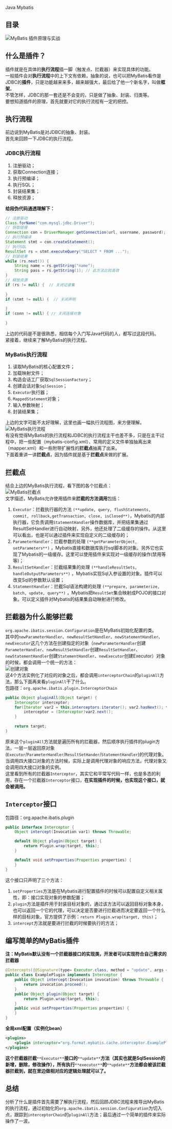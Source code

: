 Java Mybatis
<a name="QpZVR"></a>
## 目录
![MyBatis 插件原理与实战](https://cdn.nlark.com/yuque/0/2022/png/396745/1650850810152-a7aafc9c-066b-43cf-ba97-b18e795006ff.png#clientId=u23ed4c68-57e6-4&from=ui&id=uf3835554&originHeight=510&originWidth=789&originalType=binary&ratio=1&rotation=0&showTitle=true&size=1209713&status=done&style=shadow&taskId=ue97ae41b-40d2-4693-85f9-8bc9ffcd640&title=MyBatis%20%E6%8F%92%E4%BB%B6%E5%8E%9F%E7%90%86%E4%B8%8E%E5%AE%9E%E6%88%98 "MyBatis 插件原理与实战")
<a name="Sv0z3"></a>
## 什么是插件？
插件就是在具体的**执行流程**插一脚（触发点、拦截器）来实现具体的功能。<br />一般插件会对**执行流程**中的上下文有依赖，抽象的说，也可以把MyBatis看作是JDBC的**插件**，只是功能越来来多，越来越强大，最后给了他一个新名字，叫做**框架**。<br />不管怎样，JDBC的那一套还是不会变的，只是做了抽象、封装、归类等。<br />要想知道插件的原理，首先就要对它的执行流程有一定的把控。
<a name="EKmsq"></a>
## 执行流程
前边说到MyBatis是对JDBC的抽象、封装。<br />首先来回顾一下JDBC的执行流程。
<a name="eRdhW"></a>
### JDBC执行流程

1. 注册驱动；
2. 获取Connection连接；
3. 执行预编译；
4. 执行SQL；
5. 封装结果集；
6. 释放资源；

**给段伪代码通透理解下：**
```java
// 注册驱动
Class.forName("com.mysql.jdbc.Driver");
// 获取链接
Connection con = DriverManager.getConnection(url, username, password);
// 执行预编译
Statement stmt = con.createStatement();
// 执行SQL
ResultSet rs = stmt.executeQuery("SELECT * FROM ...");
// 封装结果
while (rs.next()) {
	String name = rs.getString("name");
	String pass = rs.getString(1); // 此方法比较高效
}
// 释放资源
if (rs != null) {  // 关闭记录集
	
}
if (stmt != null) {  // 关闭声明
	
}
if (conn != null) { // 关闭连接对象
	
}
```
上边的代码是不是很熟悉，相信每个入门写Java代码的人，都写过这段代码。<br />紧接着，继续来了解MyBatis的执行流程。
<a name="KYiEC"></a>
### MyBatis执行流程

1. 读取MyBatis的核心配置文件；
2. 加载映射文件；
3. 构造会话工厂获取`SqlSessionFactory`；
4. 创建会话对象`SqlSession`；
5. `Executor`执行器；
6. `MappedStatement`对象；
7. 输入参数映射；
8. 封装结果集；

上边的文字可能不太好理解，这里也画一幅执行流程图，来方便理解。<br />![MyBatis执行流程](https://cdn.nlark.com/yuque/0/2022/png/396745/1650852327588-efbcd8c1-0930-421d-baf0-4c25803d36ea.png#clientId=u23ed4c68-57e6-4&from=ui&id=hgEnD&originHeight=1437&originWidth=1786&originalType=binary&ratio=1&rotation=0&showTitle=true&size=7713451&status=done&style=shadow&taskId=u83488f1f-7a4d-4ca1-bc14-da6cd3a9cde&title=MyBatis%E6%89%A7%E8%A1%8C%E6%B5%81%E7%A8%8B "MyBatis执行流程")<br />有没有觉得MyBatis的执行流程和JDBC的执行流程主干也差不多，只是在主干过程中，把一些配置（mybatis-config.xml）、常用的定义文件单独抽离出来（mapper.xml）和一些附带扩展性的**拦截点**抽离了出来。<br />下面着重讲一讲**拦截点**，因为插件就是基于**拦截点**来做的扩展。
<a name="wqECW"></a>
## 拦截点
结合上边的MyBatis执行流程，看下图的各个拦截点：<br />![MyBatis拦截点](https://cdn.nlark.com/yuque/0/2022/png/396745/1650852327068-6b7532bb-8c10-4583-8c35-3c125feca4f4.png#clientId=u23ed4c68-57e6-4&from=ui&id=tBbsS&originHeight=1459&originWidth=1285&originalType=binary&ratio=1&rotation=0&showTitle=true&size=5635104&status=done&style=shadow&taskId=ua131cffa-810e-4dd9-89b7-1c7f6b1a61f&title=MyBatis%E6%8B%A6%E6%88%AA%E7%82%B9 "MyBatis拦截点")<br />文字描述，MyBatis允许使用插件来**拦截的方法调用**包括：

1. `Executor`：拦截执行器的方法 `(**update, query, flushStatements, commit, rollback,getTransaction, close, isClosed**)`，Mybatis的内部执行器，它负责调用`StatementHandler`操作数据库，并把结果集通过 ResultSetHandler进行自动映射，另外，他还处理了二级缓存的操作。从这里可以看出，也是可以通过插件来实现自定义的二级缓存的；
2. `ParameterHandler`：拦截参数的处理 `(**getParameterObject, setParameters**)` ，Mybatis直接和数据库执行sql脚本的对象。另外它也实现了Mybatis的一级缓存。这里可以使用插件来实现对一级缓存的操作(禁用等等)；
3. `ResultSetHandler`：拦截结果集的处理 `(**handleResultSets, handleOutputParameters**)` ，Mybatis实现Sql入参设置的对象。插件可以改变Sql的参数默认设置；
4. `StatementHandler`：拦截Sql语法构建的处理 `(**prepare, parameterize, batch, update, query**)` ，Mybatis把`ResultSet`集合映射成POJO的接口对象。可以定义插件对Mybatis的结果集自动映射进行修改。
<a name="nhWPs"></a>
## 拦截器为什么能够拦截
`org.apache.ibatis.session.Configuration`是在MyBatis初始化配置的类。<br />其中的`newParameterHandler`、`newResultSetHandler`、`newStatementHandler`、`newExecutor`这几个方法在创建指定的对象（`newParameterHandler`创建`ParameterHandler`、`newResultSetHandler`创建`ResultSetHandler`、`newStatementHandler`创建`StatementHandler`、`newExecutor`创建Executor）对象的时候，都会调用一个统一的方法：<br />![创建对象](https://cdn.nlark.com/yuque/0/2022/png/396745/1650850810183-6a1c9ff2-964f-4ad6-8f27-bdbdfc7d72f9.png#clientId=u23ed4c68-57e6-4&from=ui&id=uL7dL&originHeight=392&originWidth=1080&originalType=binary&ratio=1&rotation=0&showTitle=true&size=1272606&status=done&style=shadow&taskId=ucb8d4523-3fa4-44a8-a823-bb38906e310&title=%E5%88%9B%E5%BB%BA%E5%AF%B9%E8%B1%A1 "创建对象")<br />这4个方法实例化了对应的对象之后，都会调用`interceptorChain`的`pluginAll`方法，那么下面再来看`pluginAll`干了什么。<br />包路径：`org.apache.ibatis.plugin.InterceptorChain`
```java
public Object pluginAll(Object target) {
	Interceptor interceptor;
	for(Iterator var2 = this.interceptors.iterator(); var2.hasNext(); target = interceptor.plugin(target)) {
		interceptor = (Interceptor)var2.next();
	}
	
	return target;
}
```
原来这个`pluginAll`方法就是遍历所有的拦截器，然后顺序执行插件的plugin方法，一层一层返回原对象(`Executor`/`ParameterHandler`/`ResultSetHander`/`StatementHandler`)的代理对象。当调用四大接口对象的方法时候，实际上是调用代理对象的响应方法，代理对象又会调用四大接口对象的实例。<br />这里看到所有的拦截器`Interceptor`，其实它和平常写代码一样，也是多态的利用，存在一个拦截器`Interceptor`接口，**在实现插件的时候，也实现这个接口，就会被调用。**
<a name="P7u8C"></a>
## `Interceptor`接口
包路径：org.apache.ibatis.plugin
```java
public interface Interceptor {
    Object intercept(Invocation var1) throws Throwable;

    default Object plugin(Object target) {
        return Plugin.wrap(target, this);
    }

    default void setProperties(Properties properties) {
    }
}
```
这个接口只声明了三个方法：

1. `setProperties`方法是在Mybatis进行配置插件的时候可以配置自定义相关属性，即：接口实现对象的参数配置；
2. `plugin`方法是插件用于封装目标对象的，通过该方法可以返回目标对象本身，也可以返回一个它的代理，可以决定是否要进行拦截进而决定要返回一个什么样的目标对象，官方提供了示例：`return Plugin.wrap(target, this)`；
3. `intercept`方法就是要进行拦截的时候要执行的方法；
<a name="xLk72"></a>
## 编写简单的MyBatis插件
**注：MyBatis默认没有一个拦截器接口的实现类，开发者可以实现符合自己需求的拦截器**
```java
@Intercepts({@Signature(type= Executor.class, method = "update", args = {MappedStatement.class,Object.class})})
public class ExamplePlugin implements Interceptor {
    public Object intercept(Invocation invocation) throws Throwable {
        return invocation.proceed();
    }
    public Object plugin(Object target) {
        return Plugin.wrap(target, this);
    }
    public void setProperties(Properties properties) {
    }
}
```
**全局xml配置（实例化bean）**
```xml
<plugins>
	<plugin interceptor="org.format.mybatis.cache.interceptor.ExamplePlugin"></plugin>
</plugins>
```
**这个拦截器拦截**`**Executor**`**接口的**`**update**`**方法（其实也就是SqlSession的新增，删除，修改操作），所有执行**`**executor**`**的**`**update**`**方法都会被该拦截器拦截到，就在里边做相对应的逻辑处理就可以了。**
<a name="UJoc1"></a>
## 总结
分析了什么是插件首先需要了解执行流程，然后回顾JDBC流程来推导出MyBatis的执行流程，通过初始化的`org.apache.ibatis.session.Configuration`为切入点，跟踪到`interceptorChain`的`pluginAll`方法；最后通过一个简单的插件来实际操作了一波。
